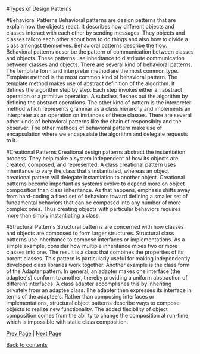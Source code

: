 #Types of Design Patterns

#Behavioral Patterns
Behavioral patterns are design patterns that are explain how the objects react. It describes how different objects and classes interact with each other by sending messages. They objects and classes talk to each other about how to do things and also how to divide a class amongst themselves. Behavioral patterns describe the flow. Behavioral patterns describe the pattern of communication between classes and objects. These patterns use inheritance to distribute communication between classes and objects. There are several kind of behavioral patterns. The template form and interpreter method are the most common type.
Template method is the most common kind of behavioral pattern. The template method makes use of abstract definition of the algorithm. It defines the algorithm step by step. Each step invokes either an abstract operation or a primitive operation. A subclass fleshes out the algorithm by defining the abstract operations. The other kind of pattern is the interpreter method which represents grammar as a class hierarchy and implements an interpreter as an operation on instances of these classes.
There are several other kinds of behavioral patterns like the chain of responsibity and the observer. The other methods of behavioral pattern make use of encapsulation where we encapsulate the algorithm and delegate requests to it.

#Creational Patterns
Creational design patterns abstract the instantiation process. They help make a system independent of how its objects are created, composed, and represented. A class creational pattern uses inheritance to vary the class that's instantiated, whereas an object creational pattern will delegate instantiation to another object. Creational patterns become important as systems evolve to depend more on object composition than class inheritance. As that happens, emphasis shifts away from hard-coding a fixed set of behaviors toward defining a smaller set of fundamental behaviors that can be composed into any number of more complex ones. Thus creating objects with particular behaviors requires more than simply instantiating a class.

#Structural Patterns
Structural patterns are concerned with how classes and objects are composed to form larger structures. Structural class patterns use inheritance to compose interfaces or implementations. As a simple example, consider how multiple inheritance mixes two or more classes into one. The result is a class that combines the properties of its parent classes. This pattern is particularly useful for making independently developed class libraries work together. Another example is the class form of the Adapter pattern. In general, an adapter makes one interface (the adaptee's) conform to another, thereby providing a uniform abstraction of different interfaces. A class adapter accomplishes this by inheriting privately from an adaptee class. The adapter then expresses its interface in terms of the adaptee's. 
Rather than composing interfaces or implementations, structural object patterns describe ways to compose objects to realize new functionality. The added flexibility of object composition comes from the ability to change the composition at run-time, which is impossible with static class composition.

[Prev Page](https://github.com/Krithika-Balan2290/Concurrency-Design-Patterns/blob/master/Docs/Intro.md) | [Next Page](https://github.com/Krithika-Balan2290/Concurrency-Design-Patterns/blob/master/Docs/active.md)
 
 [Back to contents](https://github.com/Krithika-Balan2290/Concurrency-Design-Patterns/blob/master/Index.md)
